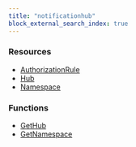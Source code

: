 ```yaml
---
title: "notificationhub"
block_external_search_index: true
---
```


<!-- WARNING: this file was generated by Pulumi Docs Generator. -->
<!-- Do not edit by hand unless you're certain you know what you are doing! -->

<style>
  table td p { margin-top: 0; margin-bottom: 0; }
</style>

<h3>Resources</h3>
<ul class="api">
    <li><a href="authorizationrule"><span class="symbol resource"></span>AuthorizationRule</a></li>
    <li><a href="hub"><span class="symbol resource"></span>Hub</a></li>
    <li><a href="namespace"><span class="symbol resource"></span>Namespace</a></li>
</ul>

<h3>Functions</h3>
<ul class="api">
    <li><a href="gethub"><span class="symbol datasource"></span>GetHub</a></li>
    <li><a href="getnamespace"><span class="symbol datasource"></span>GetNamespace</a></li>
</ul>

